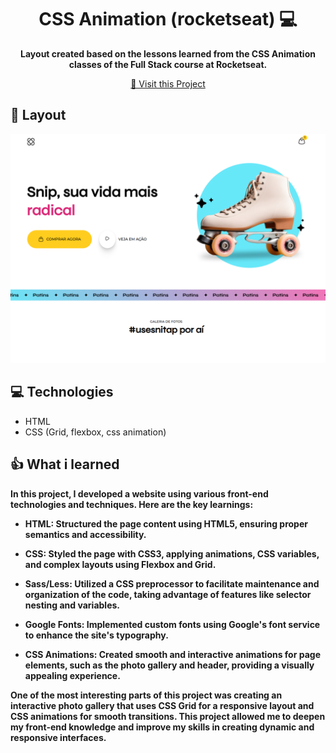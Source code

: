 <h1 align="center" style="font-weight: bold;">CSS Animation (rocketseat) 💻</h1>

<p align="center">
    <b>Layout created based on the lessons learned from the CSS Animation classes of the Full Stack course at Rocketseat.</b>
</p>

<p align="center">
     <a href="https://jbrunops.github.io/rocketseat-cssanimation-site1/" target="_black">📱 Visit this Project</a>
</p>

<h2 id="layout">🎨 Layout</h2>

<p align="center">
    <img src="assets/readme/1.png" alt="Imagem do website Snitap" width="600px">
</p>

<h2 id="technologies">💻 Technologies</h2>

- HTML
- CSS (Grid, flexbox, css animation)

<h2 id="layout">👍 What i learned</h2>
<b>
In this project, I developed a website using various front-end technologies and techniques. Here are the key learnings:

- HTML: Structured the page content using HTML5, ensuring proper semantics and accessibility.

- CSS: Styled the page with CSS3, applying animations, CSS variables, and complex layouts using Flexbox and Grid.

- Sass/Less: Utilized a CSS preprocessor to facilitate maintenance and organization of the code, taking advantage of features like selector nesting and variables.

- Google Fonts: Implemented custom fonts using Google's font service to enhance the site's typography.

- CSS Animations: Created smooth and interactive animations for page elements, such as the photo gallery and header, providing a visually appealing experience.

One of the most interesting parts of this project was creating an interactive photo gallery that uses CSS Grid for a responsive layout and CSS animations for smooth transitions. This project allowed me to deepen my front-end knowledge and improve my skills in creating dynamic and responsive interfaces.
</b>
